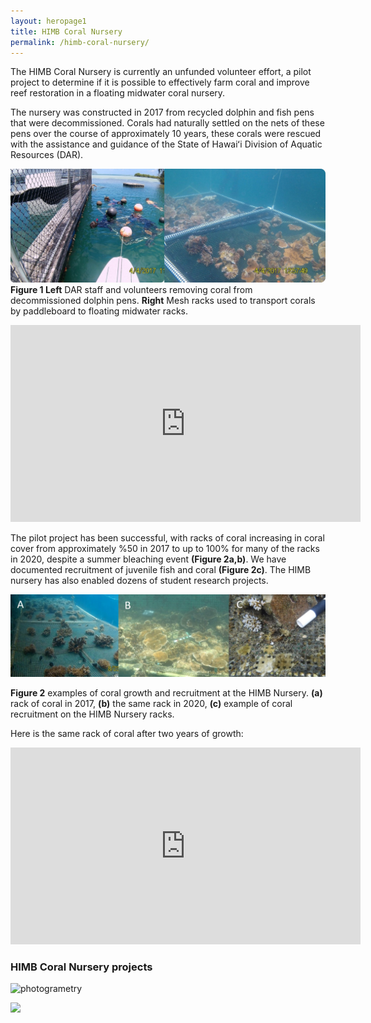 ```yaml
---
layout: heropage1
title: HIMB Coral Nursery
permalink: /himb-coral-nursery/
---
```



The HIMB Coral Nursery is currently an unfunded volunteer effort, a pilot project to determine if it is possible to effectively farm coral and improve reef restoration in a floating midwater coral nursery.  

The nursery was constructed in 2017 from recycled dolphin and fish pens that were decommissioned. Corals had naturally settled on the nets of these pens over the course of approximately 10 years, these corals were rescued with the assistance and guidance of the State of Hawaiʻi Division of Aquatic Resources (DAR).  

![](/images/coral_collection.jpg)
**Figure 1 Left** DAR staff and volunteers removing coral from decommissioned dolphin pens. **Right** Mesh racks used to transport corals by paddleboard to floating midwater racks.

<iframe width="560" height="315" src="https://www.youtube.com/embed/OC37PyxF9Jo" frameborder="0" allow="accelerometer; autoplay; encrypted-media; gyroscope; picture-in-picture" allowfullscreen></iframe>

The pilot project has been successful, with racks of coral increasing in coral cover from approximately %50 in 2017 to up to 100% for many of the racks in 2020, despite a summer bleaching event **(Figure 2a,b)**.  We have documented recruitment of juvenile fish and coral **(Figure 2c)**. The HIMB nursery has also enabled dozens of student research projects.

![](/images/coralfarm-Figure1.jpg)

**Figure 2** examples of coral growth and recruitment at the HIMB Nursery. **(a)** rack of coral in 2017, **(b)** the same rack in 2020, **(c)** example of coral recruitment on the HIMB Nursery racks.


Here is the same rack of coral after two years of growth:

<iframe width="560" height="315" src="https://www.youtube.com/embed/maO661zyRgQ" frameborder="0" allow="accelerometer; autoplay; encrypted-media; gyroscope; picture-in-picture" allowfullscreen></iframe>


### HIMB Coral Nursery projects

![photogrametry](https://drive.google.com/file/d/17ZQvsa3LCimLNPMg86Aeriypr8W9Dswq/view?usp=sharing)



![](/images/coral-farm-panorama.png)
